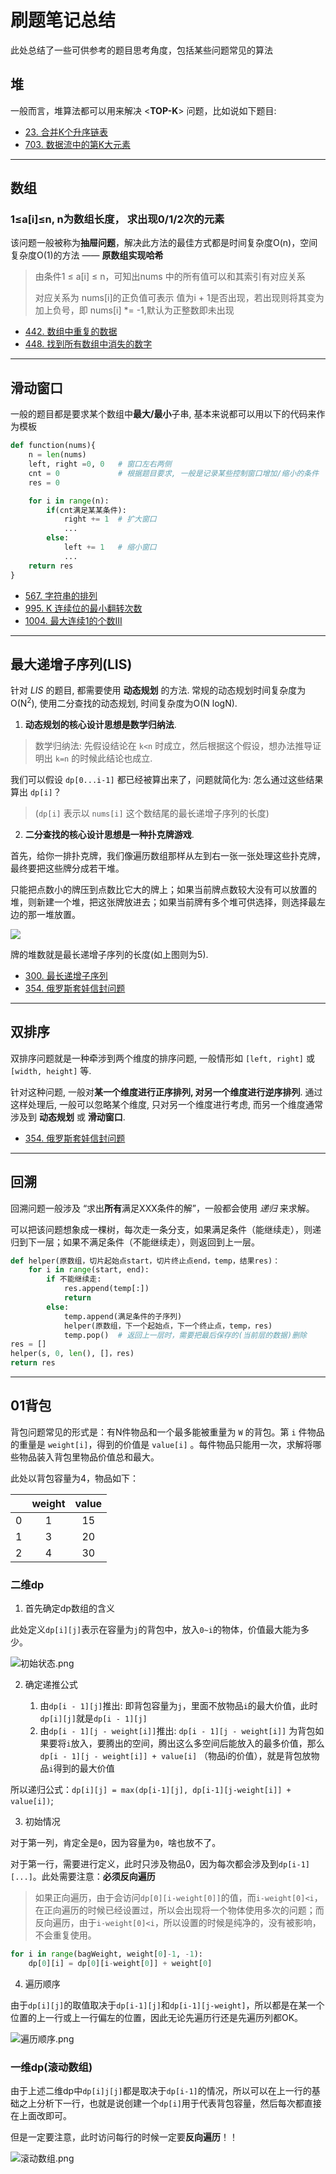 # 刷题笔记总结
此处总结了一些可供参考的题目思考角度，包括某些问题常见的算法

## 堆

一般而言，堆算法都可以用来解决 <**TOP-K**> 问题，比如说如下题目:
* [23. 合并K个升序链表](./python/23.%20合并K个升序链表.md)
* [703. 数据流中的第K大元素](./python/703.%20数据流中的第K大元素.md)

---

## 数组

### 1≤a[i]≤n, n为数组长度， 求出现0/1/2次的元素

该问题一般被称为**抽屉问题**，解决此方法的最佳方式都是时间复杂度O(n)，空间复杂度O(1)的方法 —— **原数组实现哈希**

> 由条件1 ≤ a[i] ≤ n，可知出nums 中的所有值可以和其索引有对应关系
> 
> 对应关系为 nums[i]的正负值可表示 值为i + 1是否出现，若出现则将其变为加上负号，即 nums[i] *= -1,默认为正整数即未出现

* [442. 数组中重复的数据](./python/442.%20数组中重复的数据.md)
* [448. 找到所有数组中消失的数字](./python/448.%20找到所有数组中消失的数字.md)

---

## 滑动窗口

一般的题目都是要求某个数组中**最大/最小**子串, 基本来说都可以用以下的代码来作为模板

```py
def function(nums){
    n = len(nums)
    left, right =0, 0   # 窗口左右两侧
    cnt = 0             # 根据题目要求, 一般是记录某些控制窗口增加/缩小的条件
    res = 0

    for i in range(n):
        if(cnt满足某某条件):
            right += 1  # 扩大窗口
            ...
        else:
            left += 1   # 缩小窗口
            ...
    return res
}
```

* [567. 字符串的排列](./python/567.%20字符串的排列.md)
* [995. K 连续位的最小翻转次数](./python/995.%20K%20连续位的最小翻转次数.md)
* [1004. 最大连续1的个数III](./python/1004.%20最大连续1的个数III.md)

---

## 最大递增子序列(LIS)

针对 *LIS* 的题目, 都需要使用 **动态规划** 的方法. 常规的动态规划时间复杂度为O(N<sup>2</sup>), 使用二分查找的动态规划, 时间复杂度为O(N logN).

1. **动态规划的核心设计思想是数学归纳法**.

> 数学归纳法: 先假设结论在 `k<n` 时成立，然后根据这个假设，想办法推导证明出 `k=n` 的时候此结论也成立.

我们可以假设 `dp[0...i-1]` 都已经被算出来了，问题就简化为: 怎么通过这些结果算出 `dp[i]`？ 
> (`dp[i]` 表示以 `nums[i]` 这个数结尾的最长递增子序列的长度)

2. **二分查找的核心设计思想是一种扑克牌游戏**.

首先，给你一排扑克牌，我们像遍历数组那样从左到右一张一张处理这些扑克牌，最终要把这些牌分成若干堆。

只能把点数小的牌压到点数比它大的牌上；如果当前牌点数较大没有可以放置的堆，则新建一个堆，把这张牌放进去；如果当前牌有多个堆可供选择，则选择最左边的那一堆放置。

<img src="https://pic.leetcode-cn.com/8fa6beb86e462be7ee37e97ed1e5ac4980210a31e2fa43f39b0beea3e14609ef.jpeg">

牌的堆数就是最长递增子序列的长度(如上图则为5).

* [300. 最长递增子序列](./python/300.%20最长递增子序列.md)
* [354. 俄罗斯套娃信封问题](./python/354.%20俄罗斯套娃信封问题.md)

---

## 双排序

双排序问题就是一种牵涉到两个维度的排序问题, 一般情形如 `[left, right]` 或 `[width, height]` 等.

针对这种问题, 一般对**某一个维度进行正序排列, 对另一个维度进行逆序排列**. 通过这样处理后, 一般可以忽略某个维度, 只对另一个维度进行考虑, 而另一个维度通常涉及到 **动态规划** 或 **滑动窗口**.

* [354. 俄罗斯套娃信封问题](./python/354.%20俄罗斯套娃信封问题.md)

---

## 回溯

回溯问题一般涉及 “求出**所有**满足XXX条件的解”，一般都会使用 *递归* 来求解。

可以把该问题想象成一棵树，每次走一条分支，如果满足条件（能继续走），则递归到下一层；如果不满足条件（不能继续走），则返回到上一层。

```py
def helper(原数组，切片起始点start，切片终止点end，temp，结果res)：
    for i in range(start, end):
        if 不能继续走:
            res.append(temp[:])
            return
        else:
            temp.append(满足条件的子序列)
            helper(原数组，下一个起始点，下一个终止点，temp，res)
            temp.pop()  # 返回上一层时，需要把最后保存的(当前层的数据)删除
res = []
helper(s, 0, len(), []，res)
return res
```

---

## 01背包

背包问题常见的形式是：有N件物品和一个最多能被重量为 `W` 的背包。第 `i` 件物品的重量是 `weight[i]`，得到的价值是 `value[i]` 。每件物品只能用一次，求解将哪些物品装入背包里物品价值总和最大。

此处以背包容量为4，物品如下：

|       | weight | value |
| :---: | :----: | :---: |
|   0   |   1    |  15   |
|   1   |   3    |  20   |
|   2   |   4    |  30   |


### 二维dp

1. 首先确定dp数组的含义

此处定义`dp[i][j]`表示在容量为`j`的背包中，放入`0~i`的物体，价值最大能为多少。

![初始状态.png](https://i.loli.net/2021/04/02/N9VJ5zUbFOcqDQ6.png)

2. 确定递推公式

   1. 由`dp[i - 1][j]`推出: 即背包容量为`j`，里面不放物品`i`的最大价值，此时`dp[i][j]`就是`dp[i - 1][j]`
   2. 由`dp[i - 1][j - weight[i]]`推出: `dp[i - 1][j - weight[i]]` 为背包如果要将`i`放入，要腾出的空间，腾出这么多空间后能放入的最多价值，那么`dp[i - 1][j - weight[i]] + value[i]` （物品i的价值），就是背包放物品`i`得到的最大价值

所以递归公式：`dp[i][j] = max(dp[i-1][j], dp[i-1][j-weight[i]] + value[i])`;

3. 初始情况

对于第一列，肯定全是`0`，因为容量为`0`，啥也放不了。

对于第一行，需要进行定义，此时只涉及物品0，因为每次都会涉及到`dp[i-1][...]`。此处需要注意：**必须反向遍历**

> 如果正向遍历，由于会访问`dp[0][i-weight[0]]`的值，而`i-weight[0]<i`，在正向遍历的时候已经设置过，所以会出现将一个物体使用多次的问题；而反向遍历，由于`i-weight[0]<i`，所以设置的时候是纯净的，没有被影响，不会重复使用。

```py
for i in range(bagWeight, weight[0]-1, -1):
    dp[0][i] = dp[0][i-weight[0]] + weight[0]  
```

4. 遍历顺序

由于`dp[i][j]`的取值取决于`dp[i-1][j]`和`dp[i-1][j-weight]`，所以都是在某一个位置的上一行或上一行偏左的位置，因此无论先遍历行还是先遍历列都OK。

![遍历顺序.png](https://i.loli.net/2021/04/02/XnAYOI62NmGscd4.png)

### 一维dp(滚动数组)

由于上述二维dp中`dp[i]j[j]`都是取决于`dp[i-1]`的情况，所以可以在上一行的基础之上分析下一行，也就是说创建一个`dp[i]`用于代表背包容量，然后每次都直接在上面改即可。

但是一定要注意，此时访问每行的时候一定要**反向遍历**！！

![滚动数组.png](https://i.loli.net/2021/04/02/8eLSn4UiGfscjtl.png)